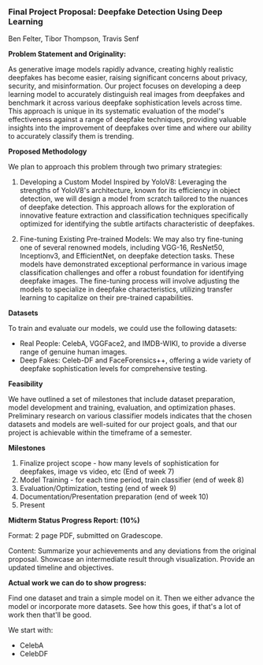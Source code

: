 ### Final Project Proposal: Deepfake Detection Using Deep Learning

Ben Felter, Tibor Thompson, Travis Senf

**Problem Statement and Originality:**

As generative image models rapidly advance, creating highly realistic deepfakes has become easier, raising significant concerns about privacy, security, and misinformation. Our project focuses on developing a deep learning model to accurately distinguish real images from deepfakes and benchmark it across various deepfake sophistication levels across time. This approach is unique in its systematic evaluation of the model's effectiveness against a range of deepfake techniques, providing valuable insights into the improvement of deepfakes over time and where our ability to accurately classify them is trending.

**Proposed Methodology**

We plan to approach this problem through two primary strategies:

1. Developing a Custom Model Inspired by YoloV8: Leveraging the strengths of YoloV8's architecture, known for its efficiency in object detection, we will design a model from scratch tailored to the nuances of deepfake detection. This approach allows for the exploration of innovative feature extraction and classification techniques specifically optimized for identifying the subtle artifacts characteristic of deepfakes.

2. Fine-tuning Existing Pre-trained Models: We may also try fine-tuning one of several renowned models, including VGG-16, ResNet50, Inceptionv3, and EfficientNet, on deepfake detection tasks. These models have demonstrated exceptional performance in various image classification challenges and offer a robust foundation for identifying deepfake images. The fine-tuning process will involve adjusting the models to specialize in deepfake characteristics, utilizing transfer learning to capitalize on their pre-trained capabilities.

**Datasets**

To train and evaluate our models, we could use the following datasets:

- Real People: CelebA, VGGFace2, and IMDB-WIKI, to provide a diverse range of genuine human images.
- Deep Fakes: Celeb-DF and FaceForensics++, offering a wide variety of deepfake sophistication levels for comprehensive testing.

**Feasibility**

We have outlined a set of milestones that include dataset preparation, model development and training, evaluation, and optimization phases. Preliminary research on various classifier models indicates that the chosen datasets and models are well-suited for our project goals, and that our project is achievable within the timeframe of a semester.

**Milestones**

1. Finalize project scope - how many levels of sophistication for deepfakes, image vs video, etc (End of week 7)
2. Model Training - for each time period, train classifier (end of week 8)
3. Evaluation/Optimization, testing (end of week 9)
4. Documentation/Presentation preparation (end of week 10)
5. Present

**Midterm Status Progress Report: (10%)**

Format: 2 page PDF, submitted on Gradescope.

Content: Summarize your achievements and any deviations from the original proposal. Showcase an intermediate result through visualization. Provide an updated timeline and objectives.

**Actual work we can do to show progress:**

Find one dataset and train a simple model on it. Then we either advance the model or incorporate more datasets. See how this goes, if that's a lot of work then that'll be good.

We start with:
- CelebA
- CelebDF

